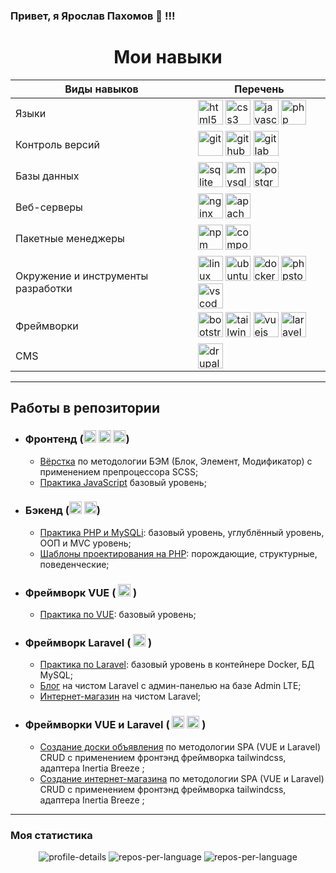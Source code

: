 ### Привет, я Ярослав Пахомов 👋 !!!


<h1 align='center'>Мои навыки</h1>

<div align="center">

<table>
  <thead>
    <tr>
      <th colspan="1">Виды навыков</th>
      <th colspan="1">Перечень</th>
    </tr>
  </thead>
  <tbody>
    <tr>
      <td>Языки</td>
      <td>
        <img src="https://cdn.jsdelivr.net/gh/devicons/devicon/icons/html5/html5-plain-wordmark.svg" title="html5" alt = 'html5' width = '40px' height = '40px'/> 
        <img src="https://cdn.jsdelivr.net/gh/devicons/devicon/icons/css3/css3-plain-wordmark.svg" title="css3" alt = 'css3' width = '40px' height = '40px'/> 
        <img src="https://cdn.jsdelivr.net/gh/devicons/devicon/icons/javascript/javascript-original.svg" title="javascript" alt = 'javascript' width = '40px' height = '40px'/> 
        <img src="https://cdn.jsdelivr.net/gh/devicons/devicon/icons/php/php-original.svg" title="php" alt = 'php' width = '40px' height = '40px'/>
      </td>
    </tr>
    <tr>
      <td>Контроль версий</td>
      <td>
        <img src="https://cdn.jsdelivr.net/gh/devicons/devicon/icons/git/git-original.svg" title="git" alt = 'git' width = '40px' height = '40px'/> 
        <img src="https://cdn.jsdelivr.net/gh/devicons/devicon/icons/github/github-original.svg" title="github" alt = 'github' width = '40px' height = '40px'/> 
        <img src="https://cdn.jsdelivr.net/gh/devicons/devicon/icons/gitlab/gitlab-original.svg" title="gitlab" alt = 'gitlab' width = '40px' height = '40px'/>
      </td>
    </tr>
    <tr>
      <td>Базы данных</td>
      <td>
        <img src="https://cdn.jsdelivr.net/gh/devicons/devicon/icons/sqlite/sqlite-original.svg" title="sqlite" alt = 'sqlite' width = '40px' height = '40px'/> 
        <img src="https://cdn.jsdelivr.net/gh/devicons/devicon/icons/mysql/mysql-original.svg" title="mysql" alt = 'mysql' width = '40px' height = '40px'/> 
        <img src="https://cdn.jsdelivr.net/gh/devicons/devicon/icons/postgresql/postgresql-plain-wordmark.svg" title="postgresql" alt = 'postgresql' width = '40px' height = '40px'/>
      </td>
    </tr>
    <tr>
      <td>Веб-серверы</td>
      <td> 
        <img src="https://cdn.jsdelivr.net/gh/devicons/devicon/icons/nginx/nginx-original.svg" title="nginx" alt = 'nginx' width = '40px' height = '40px'/> 
        <img src="https://cdn.jsdelivr.net/gh/devicons/devicon/icons/apache/apache-original-wordmark.svg" title="apache" alt = 'apache' width = '40px' height = '40px'/>
      </td>
    </tr>
    <tr>
      <td>Пакетные менеджеры</td>
      <td>
        <img src="https://cdn.jsdelivr.net/gh/devicons/devicon/icons/npm/npm-original-wordmark.svg" title="npm" alt = 'npm' width = '40px' height = '40px'/> 
        <img src="https://cdn.jsdelivr.net/gh/devicons/devicon/icons/composer/composer-original.svg" title="composer" alt = 'composer' width = '40px' height = '40px'/>
      </td>
    </tr>
    <tr>
      <td>Окружение и инструменты разработки</td>
      <td>
        <img src="https://cdn.jsdelivr.net/gh/devicons/devicon/icons/linux/linux-plain.svg" title="linux" alt = 'linux' width = '40px' height = '40px'/> 
        <img src="https://cdn.jsdelivr.net/gh/devicons/devicon/icons/ubuntu/ubuntu-plain.svg" title="ubuntu" alt = 'ubuntu' width = '40px' height = '40px'/> 
        <img src="https://cdn.jsdelivr.net/gh/devicons/devicon/icons/docker/docker-plain.svg" title="docker" alt = 'docker' width = '40px' height = '40px'/> 
        <img src="https://cdn.jsdelivr.net/gh/devicons/devicon/icons/phpstorm/phpstorm-plain.svg" title="phpstorm" alt = 'phpstorm' width = '40px' height = '40px'/> 
        <img src="https://cdn.jsdelivr.net/gh/devicons/devicon/icons/vscode/vscode-original.svg" title="vscode" alt = 'vscode' width = '40px' height = '40px'/>
      </td>
    </tr>
    <tr>
      <td>Фреймворки</td>
      <td> 
        <img src="https://cdn.jsdelivr.net/gh/devicons/devicon/icons/bootstrap/bootstrap-original-wordmark.svg" title="bootstrap" alt = 'bootstrap' width = '40px' height = '40px'/> 
        <img src="https://cdn.jsdelivr.net/gh/devicons/devicon@latest/icons/tailwindcss/tailwindcss-original.svg" title="tailwindcss" alt = 'tailwindcss' width = '40px' height = '40px'/> 
        <img src="https://cdn.jsdelivr.net/gh/devicons/devicon/icons/vuejs/vuejs-original.svg" title="vuejs" alt = 'vuejs' width = '40px' height = '40px'/> 
        <img src="https://cdn.jsdelivr.net/gh/devicons/devicon@latest/icons/laravel/laravel-original.svg" title="laravel" alt = 'laravel' width = '40px' height = '40px'/>
      </td>
    </tr>
    <tr>
      <td>CMS</td>
      <td>
        <img src="https://cdn.jsdelivr.net/gh/devicons/devicon/icons/drupal/drupal-original.svg" title="drupal"  alt = 'drupal' width = '40px' height = '40px'/>
      </td>
    </tr>
  </tbody>
</table>

</div>

***

## Работы в репозитории

* ### Фронтенд (<img src="https://cdn.jsdelivr.net/gh/devicons/devicon/icons/html5/html5-plain-wordmark.svg" title="html5" alt = 'html5' width = '20px' height = '20px'/> <img src="https://cdn.jsdelivr.net/gh/devicons/devicon/icons/css3/css3-plain-wordmark.svg" title="css3" alt = 'css3' width = '20px' height = '20px'/> <img src="https://cdn.jsdelivr.net/gh/devicons/devicon/icons/javascript/javascript-original.svg" title="javascript" alt = 'javascript' width = '20px' height = '20px'/>)
  * <a href="https://github.com/Yaroslav-Pakhomov/porten.local" title="porten.local"> Вёрстка</a> по методологии БЭМ (Блок, Элемент, Модификатор) с применением препроцессора SCSS;
  * <a href="https://github.com/Yaroslav-Pakhomov/javascript-practice" title="javascript-practice"> Практика JavaScript</a> базовый уровень;

* ### Бэкенд (<img src="https://cdn.jsdelivr.net/gh/devicons/devicon/icons/php/php-original.svg" title="php" alt = 'php' width = '20px' height = '20px'/> <img src="https://cdn.jsdelivr.net/gh/devicons/devicon/icons/mysql/mysql-original.svg" title="mysql" alt = 'mysql' width = '20px' height = '20px'/>)
  * <a href="https://github.com/Yaroslav-Pakhomov/php-practice-mysqli" title="php-practice-mysqli"> Практика PHP и MySQLi</a>: базовый уровень, углублённый уровень, ООП и MVC уровень;
  * <a href="https://github.com/Yaroslav-Pakhomov/design-patterns.local" title="design-patterns.local"> Шаблоны проектирования на PHP</a>: порождающие, структурные, поведенческие;

* ### Фреймворк VUE ( <img src="https://cdn.jsdelivr.net/gh/devicons/devicon/icons/vuejs/vuejs-original.svg" title="vuejs" alt = 'vuejs' width = '20px' height = '20px'/> )
  * <a href="https://github.com/Yaroslav-Pakhomov/vuejs-base" title="vuejs-base"> Практика по VUE</a>: базовый уровень;

* ### Фреймворк Laravel ( <img src="https://cdn.jsdelivr.net/gh/devicons/devicon@latest/icons/laravel/laravel-original.svg" title="laravel" alt = 'laravel' width = '20px' height = '20px'/> )
  * <a href="https://github.com/Yaroslav-Pakhomov/docker-laravel-wsl2-base" title="docker-laravel-wsl2-base"> Практика по Laravel</a>: базовый уровень в контейнере Docker, БД MySQL;
  * <a href="https://github.com/Yaroslav-Pakhomov/laravel-blog.local" title="laravel-blog.local"> Блог</a> на чистом Laravel с админ-панелью на базе Admin LTE;
  * <a href="https://github.com/Yaroslav-Pakhomov/3.laravel-store-1.local" title="3.laravel-store-1.local"> Интернет-магазин</a> на чистом Laravel;

* ### Фреймворки VUE и Laravel ( <img src="https://cdn.jsdelivr.net/gh/devicons/devicon/icons/vuejs/vuejs-original.svg" title="vuejs" alt = 'vuejs' width = '20px' height = '20px'/> <img src="https://cdn.jsdelivr.net/gh/devicons/devicon@latest/icons/laravel/laravel-original.svg" title="laravel" alt = 'laravel' width = '20px' height = '20px'/> )
  * <a href="https://github.com/Yaroslav-Pakhomov/docker-mysql-laravel-vue-spa-chirps" title="docker-mysql-laravel-vue-spa-chirps"> Создание доски объявления</a> по методологии SPA (VUE и Laravel) CRUD с применением фронтэнд фреймворка tailwindcss, адаптера Inertia Breeze ;
  * <a href="https://github.com/Yaroslav-Pakhomov/docker-mysql-laravel-vue-spa-store" title="docker-mysql-laravel-vue-spa-store"> Создание интернет-магазина</a> по методологии SPA (VUE и Laravel) CRUD с применением фронтэнд фреймворка tailwindcss, адаптера Inertia Breeze ;

***


### Моя статистика

<div id='stat' align="center" width = '100%'>

  <img src="http://github-profile-summary-cards.vercel.app/api/cards/profile-details?username=Yaroslav-Pakhomov&theme=github_dark" alt = 'profile-details'/>

  <img src="http://github-profile-summary-cards.vercel.app/api/cards/repos-per-language?username=Yaroslav-Pakhomov&theme=github_dark" alt = 'repos-per-language'/>
  
  <img src="http://github-profile-summary-cards.vercel.app/api/cards/most-commit-language?username=Yaroslav-Pakhomov&theme=github_dark" alt = 'repos-per-language'/>

</div>






<!--
**Yaroslav-Pakhomov/Yaroslav-Pakhomov** is a ✨ _special_ ✨ repository because its `README.md` (this file) appears on your GitHub profile.

Here are some ideas to get you started:

- 🔭 I’m currently working on ...
- 🌱 I’m currently learning ...
- 👯 I’m looking to collaborate on ...
- 🤔 I’m looking for help with ...
- 💬 Ask me about ...
- 📫 How to reach me: ...
- 😄 Pronouns: ...
- ⚡ Fun fact: ...
-->
